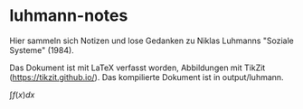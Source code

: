# luhmann-notes

Hier sammeln sich Notizen und lose Gedanken zu Niklas Luhmanns "Soziale Systeme" (1984).

Das Dokument ist mit LaTeX verfasst worden, Abbildungen mit TikZit (https://tikzit.github.io/). Das kompilierte Dokument ist in output/luhmann.


$\int f(x) dx$
